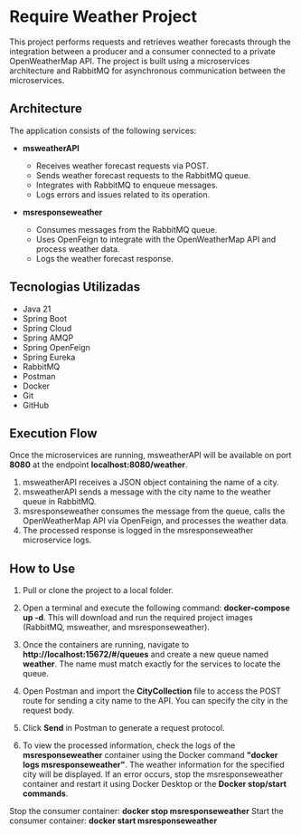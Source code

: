 # Require Weather Project

This project performs requests and retrieves weather forecasts through the integration between a producer and a consumer connected to a private OpenWeatherMap API. The project is built using a microservices architecture and RabbitMQ for asynchronous communication between the microservices.

## Architecture

The application consists of the following services:

- **msweatherAPI**
    - Receives weather forecast requests via POST.
    - Sends weather forecast requests to the RabbitMQ queue.
    - Integrates with RabbitMQ to enqueue messages.
    - Logs errors and issues related to its operation.

- **msresponseweather**
    - Consumes messages from the RabbitMQ queue.
    - Uses OpenFeign to integrate with the OpenWeatherMap API and process weather data.
    - Logs the weather forecast response.

## Tecnologias Utilizadas

- Java 21
- Spring Boot
- Spring Cloud
- Spring AMQP
- Spring OpenFeign
- Spring Eureka
- RabbitMQ
- Postman
- Docker
- Git
- GitHub

## Execution Flow

Once the microservices are running, msweatherAPI will be available on port **8080** at the endpoint **localhost:8080/weather**.

1. msweatherAPI receives a JSON object containing the name of a city.
2. msweatherAPI sends a message with the city name to the weather queue in RabbitMQ.
3. msresponseweather consumes the message from the queue, calls the OpenWeatherMap API via OpenFeign, and processes the weather data.
4. The processed response is logged in the msresponseweather microservice logs.

## How to Use

1. Pull or clone the project to a local folder.

2. Open a terminal and execute the following command: **docker-compose up -d**. This will download and run the required project images (RabbitMQ, msweather, and msresponseweather).

3. Once the containers are running, navigate to **http://localhost:15672/#/queues** and create a new queue named **weather**. The name must match exactly for the services to locate the queue.

4. Open Postman and import the **CityCollection** file to access the POST route for sending a city name to the API. You can specify the city in the request body.

5. Click **Send** in Postman to generate a request protocol.

6. To view the processed information, check the logs of the **msresponseweather** container using the Docker command **"docker logs msresponseweather"**. The weather information for the specified city will be displayed. If an error occurs, stop the msresponseweather container and restart it using Docker Desktop or the **Docker stop/start commands**.

Stop the consumer container: **docker stop msresponseweather**
Start the consumer container: **docker start msresponseweather**